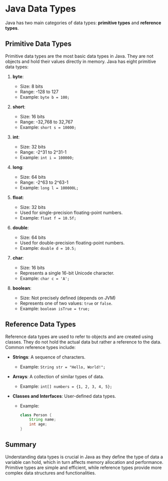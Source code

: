 # Java Data Types

Java has two main categories of data types: **primitive types** and **reference types**.

## Primitive Data Types

Primitive data types are the most basic data types in Java. They are not objects and hold their values directly in memory. Java has eight primitive data types:

1. **byte**: 
   - Size: 8 bits
   - Range: -128 to 127
   - Example: `byte b = 100;`

2. **short**: 
   - Size: 16 bits
   - Range: -32,768 to 32,767
   - Example: `short s = 10000;`

3. **int**: 
   - Size: 32 bits
   - Range: -2^31 to 2^31-1
   - Example: `int i = 100000;`

4. **long**: 
   - Size: 64 bits
   - Range: -2^63 to 2^63-1
   - Example: `long l = 100000L;`

5. **float**: 
   - Size: 32 bits
   - Used for single-precision floating-point numbers.
   - Example: `float f = 10.5f;`

6. **double**: 
   - Size: 64 bits
   - Used for double-precision floating-point numbers.
   - Example: `double d = 10.5;`

7. **char**: 
   - Size: 16 bits
   - Represents a single 16-bit Unicode character.
   - Example: `char c = 'A';`

8. **boolean**: 
   - Size: Not precisely defined (depends on JVM)
   - Represents one of two values: `true` or `false`.
   - Example: `boolean isTrue = true;`

## Reference Data Types

Reference data types are used to refer to objects and are created using classes. They do not hold the actual data but rather a reference to the data. Common reference types include:

- **Strings**: A sequence of characters.
  - Example: `String str = "Hello, World!";`

- **Arrays**: A collection of similar types of data.
  - Example: `int[] numbers = {1, 2, 3, 4, 5};`

- **Classes and Interfaces**: User-defined data types.
  - Example: 
    ```java
    class Person {
        String name;
        int age;
    }
    ```

## Summary

Understanding data types is crucial in Java as they define the type of data a variable can hold, which in turn affects memory allocation and performance. Primitive types are simple and efficient, while reference types provide more complex data structures and functionalities.